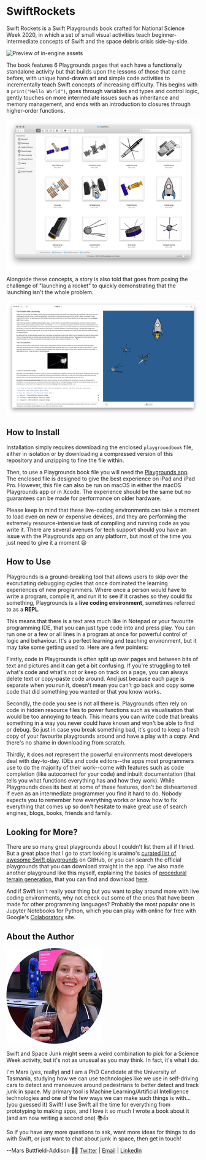 # SwiftRockets

Swift Rockets is a Swift Playgrounds book crafted for National Science Week 2020, in which a set of small visual activities teach beginner-intermediate concepts of Swift and the space debris crisis side-by-side.

![Preview of in-engine assets](https://github.com/TheMartianLife/SwiftRockets/blob/master/assets/preview.png)

The book features 6 Playgrounds pages that each have a functionally standalone activity but that builds upon the lessons of those that came before, with unique hand-drawn art and simple code activities to incrementally teach Swift concepts of increasing difficulty. This begins with a `print("Hello World")`, goes through variables and types and control logic, gently touches on more intermediate issues such as inheritance and memory management, and ends with an introduction to closures through higher-order functions.

![Preview of in-engine assets](https://github.com/TheMartianLife/SwiftRockets/blob/master/assets/sprites.png)

Alongside these concepts, a story is also told that goes from posing the challenge of "launching a rocket" to quickly demonstrating that the launching isn't the whole problem.

![Screenshot of Playground in action](https://github.com/TheMartianLife/SwiftRockets/blob/master/assets/screenshot.png)

## How to Install

Installation simply requires downloading the enclosed `playgroundbook` file, either in isolation or by downloading a compressed version of this repository and unzipping to fine the file within.

Then, to use a Playgrounds book file you will need the [Playgrounds app](https://apps.apple.com/us/app/swift-playgrounds/id908519492). The enclosed file is designed to give the best experience on iPad and iPad Pro. However, this file can also be run on macOS in either the macOS Playgrounds app or in Xcode. The experience should be the same but no guarantees can be made for performance on older hardware. 

Please keep in mind that these live-coding environments can take a moment to load even on new or expensive devices, and they are performing the extremely resource-intensive task of compiling and running code as you write it. There are several avenues for tech support should you have an issue with the Playgrounds app on any platform, but most of the time you just need to give it a moment 😆

## How to Use

Playgrounds is a ground-breaking tool that allows users to skip over the excrutiating debugging cycles that once dominated the learning experiences of new programmers. Where once a person would have to write a program, compile it, and run it to see if it crashes so they could fix something, Playgrounds is a **live coding environment**, sometimes referred to as a **REPL**.

This means that there is a text area much like in Notepad or your favourite programming IDE, that you can just type code into and press play. You can run one or a few or all lines in a program at once for powerful control of logic and behaviour. It's a perfect learning and teaching environment, but it may take some getting used to. Here are a few pointers:

Firstly, code in Playgrounds is often split up over pages and between bits of text and pictures and it can get a bit confusing. If you're struggling to tell what's code and what's not or keep on track on a page, you can always delete text or copy-paste code around. And just because each page is separate when you run it, doesn't mean you can't go back and copy some code that did something you wanted or that you know works.

Secondly, the code you see is not all there is. Playgrounds often rely on code in hidden resource files to power functions such as visualisation that would be too annoying to teach. This means you can write code that breaks something in a way you never could have known and won't be able to find or debug. So just in case you break something bad, it's good to keep a fresh copy of your favourite playgrounds around and have a play with a copy. And there's no shame in downloading from scratch.

Thirdly, it does not represent the powerful environments most developers deal with day-to-day. IDEs and code editors--the apps most programmers use to do the majority of their work--come with features such as code completion (like autocorrect for your code) and inbuilt documentation (that tells you what functions everything has and how they work). While Playgrounds does its best at some of these features, don't be disheartened if even as an intermediate programmer you find it hard to do. Nobody expects you to remember how everything works or know how to fix everything that comes up so don't hesitate to make great use of search engines, blogs, books, friends and family.

## Looking for More?

There are so many great playgrounds about I couldn't list them all if I tried. But a great place that I go to start looking is uraimo's [curated list of awesome Swift playgrounds](https://github.com/uraimo/Awesome-Swift-Playgrounds) on GitHub, or you can search the official playgrounds that you can download straight in the app. I've also made another playground like this myself, explaining the basics of [procedural terrain generation](https://en.wikipedia.org/wiki/Scenery_generator), that you can find and download [here](https://github.com/TheMartianLife/WWDC-2018).

And if Swift isn't really your thing but you want to play around more with live coding environments, why not check out some of the ones that have been made for other programming languages? Probably the most popular one is Jupyter Notebooks for Python, which you can play with online for free with Google's [Colaboratory](https://colab.research.google.com) site.

## About the Author

![Headshot of author, Mars Buttfield-Addison](https://github.com/TheMartianLife/SwiftRockets/blob/master/assets/headshot.png)

Swift and Space Junk might seem a weird combination to pick for a Science Week activity, but it's not as unusual as you may think. In fact, it's what I do.

I'm Mars (yes, really) and I am a PhD Candidate at the University of Tasmania, studying how we can use technologies like we use in self-driving cars to detect and manoeuvre around pedestrians to better detect and track junk in space. My primary tool is Machine Learning/Artificial Intelligence technologies and one of the few ways we can make such things is with... (you guessed it) Swift! I use Swift all the time for everything from prototyping to making apps, and I love it so much I wrote a book about it (and am now writing a second one) 📚👍

So if you have any more questions to ask, want more ideas for things to do with Swift, or just want to chat about junk in space, then get in touch!
 
--Mars Buttfield-Addison 👩‍💻
[Twitter](https://twitter.com/TheMartianLife) | [Email](mailto:hello@mail.themartianlife.com) | [LinkedIn](https://www.linkedin.com/in/themartianlife/)
